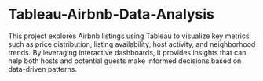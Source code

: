 # Tableau-Airbnb-Data-Analysis
This project explores Airbnb listings using Tableau to visualize key metrics such as price distribution, listing availability, host activity, and neighborhood trends. By leveraging interactive dashboards, it provides insights that can help both hosts and potential guests make informed decisions based on data-driven patterns.
